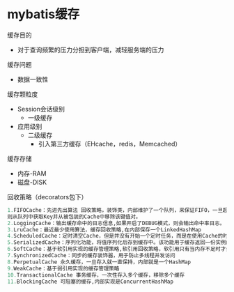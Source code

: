# mybatis缓存

缓存目的

- 对于查询频繁的压力分担到客户端，减轻服务端的压力

缓存问题

- 数据一致性

缓存颗粒度

- Session会话级别
  - 一级缓存
- 应用级别
  - 二级缓存
    - 引入第三方缓存（EHcache，redis，Memcached）

缓存存储

- 内存-RAM
- 磁盘-DISK

回收策略（decorators包下）

```sql
1.FIFOCache：先进先出算法 回收策略，装饰类，内部维护了一个队列，来保证FIFO，一旦超出指定的大小，
则从队列中获取Key并从被包装的Cache中移除该键值对。
2.LoggingCache：输出缓存命中的日志信息,如果开启了DEBUG模式，则会输出命中率日志。
3.LruCache：最近最少使用算法，缓存回收策略,在内部保存一个LinkedHashMap
4.ScheduledCache：定时清空Cache，但是并没有开始一个定时任务，而是在使用Cache的时候，才去检查时间是否到了。
5.SerializedCache：序列化功能，将值序列化后存到缓存中。该功能用于缓存返回一份实例的Copy，用于保存线程安全。
6.SoftCache：基于软引用实现的缓存管理策略,软引用回收策略，软引用只有当内存不足时才会被垃圾收集器回收
7.SynchronizedCache：同步的缓存装饰器，用于防止多线程并发访问
8.PerpetualCache 永久缓存，一旦存入就一直保持，内部就是一个HashMap
9.WeakCache：基于弱引用实现的缓存管理策略
10.TransactionalCache 事务缓存，一次性存入多个缓存，移除多个缓存
11.BlockingCache 可阻塞的缓存,内部实现是ConcurrentHashMap
```

